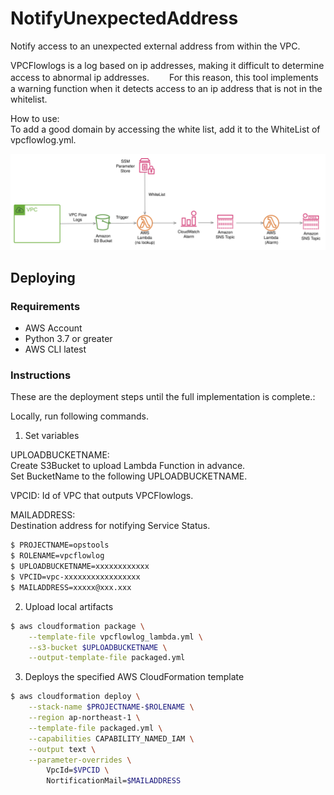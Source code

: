 # NotifyUnexpectedAddress

Notify access to an unexpected external address from within the VPC.


VPCFlowlogs is a log based on ip addresses, making it difficult to determine access to abnormal ip addresses.　　
For this reason, this tool implements a warning function when it detects access to an ip address that is not in the whitelist.  

How to use:  
To add a good domain by accessing the white list, add it to the WhiteList of vpcflowlog.yml.  

![](./images/vpcflowlogs.svg)  

## Deploying
### Requirements

- AWS Account
- Python 3.7 or greater
- AWS CLI latest

### Instructions

These are the deployment steps until the full implementation is complete.:

Locally, run following commands. 

1. Set variables

UPLOADBUCKETNAME:  
Create S3Bucket to upload Lambda Function in advance.  
Set BucketName to the following UPLOADBUCKETNAME.  

VPCID:
Id of VPC that outputs VPCFlowlogs.

MAILADDRESS:  
Destination address for notifying Service Status.

```bash
$ PROJECTNAME=opstools
$ ROLENAME=vpcflowlog
$ UPLOADBUCKETNAME=xxxxxxxxxxxx
$ VPCID=vpc-xxxxxxxxxxxxxxxxx
$ MAILADDRESS=xxxxx@xxx.xxx
```

2. Upload local artifacts  
```bash
$ aws cloudformation package \
    --template-file vpcflowlog_lambda.yml \
    --s3-bucket $UPLOADBUCKETNAME \
    --output-template-file packaged.yml
```

3. Deploys the specified AWS CloudFormation template
```bash
$ aws cloudformation deploy \
    --stack-name $PROJECTNAME-$ROLENAME \
    --region ap-northeast-1 \
    --template-file packaged.yml \
    --capabilities CAPABILITY_NAMED_IAM \
    --output text \
    --parameter-overrides \
        VpcId=$VPCID \
        NortificationMail=$MAILADDRESS
```

